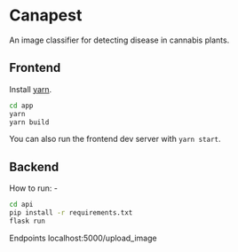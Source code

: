 # Canapest

An image classifier for detecting disease in cannabis plants.

## Frontend
Install [yarn]().

```bash
cd app
yarn
yarn build
```

You can also run the frontend dev server with `yarn start`.

## Backend
How to run: - 

```bash
cd api
pip install -r requirements.txt
flask run 
```

Endpoints 
localhost:5000/upload_image


